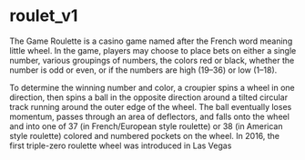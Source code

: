 # roulet_v1
The Game
Roulette is a casino game named after the French word meaning little wheel. In the game, players may choose to place bets on either a single number, various groupings of numbers, the colors red or black, whether the number is odd or even, or if the numbers are high (19–36) or low (1–18).

To determine the winning number and color, a croupier spins a wheel in one direction, then spins a ball in the opposite direction around a tilted circular track running around the outer edge of the wheel. The ball eventually loses momentum, passes through an area of deflectors, and falls onto the wheel and into one of 37 (in French/European style roulette) or 38 (in American style roulette) colored and numbered pockets on the wheel. In 2016, the first triple-zero roulette wheel was introduced in Las Vegas 
